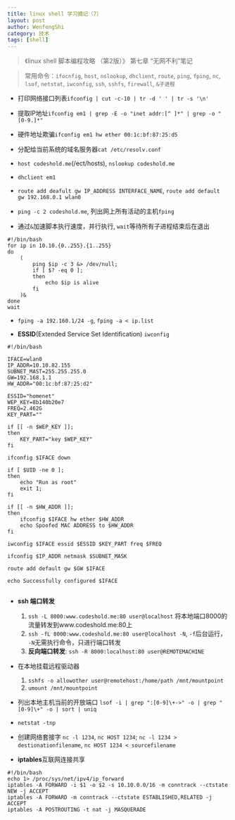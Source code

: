 ```yaml
---
title: linux shell 学习摘记（7） 
layout: post
author: WenfengShi
category: 技术
tags: [shell]
---
```


> 《linux shell 脚本编程攻略 （第2版）》 第七章 “无网不利”笔记  
  
> 常用命令：`ifocnfig`, `host`, `nslookup`, `dhclient`, `route`, `ping`, `fping`, `nc`, `lsof`, `netstat`, `iwconfig`, `ssh`, `sshfs`, `firewall`, `&子进程`  
  
- 打印网络接口列表`ifconfig | cut -c-10 | tr -d ' ' | tr -s '\n'`  
  
- 提取IP地址`ifconfig em1 | grep -E -o "inet addr:[^ ]*" | grep -o "[0-9.]*"`  
  
- 硬件地址欺骗`ifconfig em1 hw ether 00:1c:bf:87:25:d5`  
  
- 分配给当前系统的域名服务器`cat /etc/resolv.conf`  
  
- `host codeshold.me`(/ect/hosts), `nslookup codeshold.me`  
  
- `dhclient em1`  
  
- `route add deafult gw IP_ADDRESS INTERFACE_NAME`, `route add default gw 192.168.0.1 wlan0`  
  
- `ping -c 2 codeshold.me`, 列出网上所有活动的主机`fping`  
  
- 通过`&`加速脚本执行速度，并行执行, `wait`等待所有子进程结束后在退出  
  
```  
#!/bin/bash  
for ip in 10.10.{0..255}.{1..255}  
do   
    (  
        ping $ip -c 3 &> /dev/null;  
        if [ $? -eq 0 ];  
        then  
            echo $ip is alive  
        fi  
    )&  
done  
wait  
```  
  
- `fping -a 192.160.1/24 -g`, `fping -a < ip.list`  
  
- **ESSID**(Extended Service Set Identification) `iwconfig`   
  
```  
#!/bin/bash  
  
IFACE=wlan0  
IP_ADDR=10.10.82.155  
SUBNET_MAST=255.255.255.0  
GW=192.168.1.1  
HW_ADDR="00:1c:bf:87:25:d2"  
  
ESSID="homenet"  
WEP_KEY=8b140b20e7  
FREQ=2.462G  
KEY_PART=""  
  
if [[ -n $WEP_KEY ]];  
then  
    KEY_PART="key $WEP_KEY"  
fi  
  
ifconfig $IFACE down  
  
if [ $UID -ne 0 ];  
then  
    echo "Run as root"  
    exit 1;  
fi  
  
if [[ -n $HW_ADDR ]];  
then  
    ifconfig $IFACE hw ether $HW_ADDR  
    echo Spoofed MAC ADDRESS to $HW_ADDR  
fi  
  
iwconfig $IFACE essid $ESSID $KEY_PART freq $FREQ  
  
ifconfig $IP_ADDR netmask $SUBNET_MASK  
  
route add default gw $GW $IFACE  
  
echo Successfully configured $IFACE  
  
```  
  
- **ssh 端口转发**  
    1. `ssh -L 8000:www.codeshold.me:80 user@localhost` 将本地端口8000的流量转发到www.codeshold.me:80上  
    2. `ssh -fL 8000:www.codeshold.me:80 user@localhost -N`, `-f`后台运行， `-N`无需执行命令，只进行端口转发  
    3. **反向端口转发**: `ssh -R 8000:localhost:80 user@REMOTEMACHINE`   
  
- 在本地挂载远程驱动器  
    1. `sshfs -o allowother user@remotehost:/home/path /mnt/mountpoint`  
    2. `umount /mnt/mountpoint`  
  
- 列出本地主机当前的开放端口 `lsof -i | grep ":[0-9]\+->" -o | grep "[0-9]\+" -o | sort | uniq`  
  
- `netstat -tnp`  
  
- 创建网络套接字 `nc -l 1234`, `nc HOST 1234`; `nc -l 1234 > destionationfilename`, `nc HOST 1234 < sourcefilename`  
  
- **iptables**互联网连接共享  
  
```  
#!/bin/bash  
echo 1> /proc/sys/net/ipv4/ip_forward  
iptables -A FORWARD -i $1 -o $2 -s 10.10.0.0/16 -m conntrack --ctstate NEW -j ACCEPT  
iptables -A FORWARD -m conntrack --ctstate ESTABLISHED,RELATED -j ACCEPT  
iptables -A POSTROUTING -t nat -j MASQUERADE  
```  
